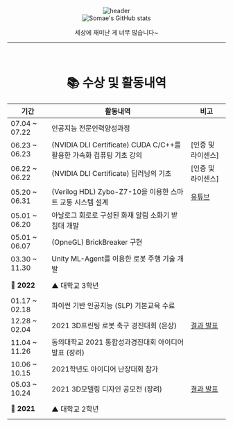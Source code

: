<div align="center">
  
 ![header](https://capsule-render.vercel.app/api?type=waving&color=gradient&height=250&section=header&text=DDoch98&fontSize=90)
<br>
 ![Somae's GitHub stats](https://github-readme-stats.vercel.app/api?username=DDoch98&show_icons=true&theme=radical)
  
세상에 재미난 게 너무 많습니다~ <br>
  
<hr>
<br>  
  
# 📚 수상 및 활동내역

| 기간 | 활동내역 | 비고 | 
|-|-|-| 
| 07.04 ~ 07.22 | 인공지능 전문인력양성과정 || 
| 06.23 ~ 06.23 | (NVIDIA DLI Certificate) CUDA C/C++를 활용한 가속화 컴퓨팅 기초 강의 | [인증 및 라이센스] | 
| 06.22 ~ 06.22 | (NVIDIA DLI Certificate) 딥러닝의 기초 | [인증 및 라이센스] | 
| 05.20 ~ 06.31 | (Verilog HDL) Zybo-Z7-10을 이용한 스마트 교통 시스템 설계 | [유튜브](https://www.youtube.com/watch?v=kW21m16Q5Mc) | 
| 05.01 ~ 06.20 | 아날로그 회로로 구성된 화재 알림 소화기 받침대 개발 || 
| 05.01 ~ 06.07 | (OpneGL) BrickBreaker 구현 ||
| 03.30 ~ 11.30 | Unity ML-Agent를 이용한 로봇 주행 기술 개발 || 
| **🚩 2022** | ▲ 대학교 3학년 | <br><br> |
| 01.17 ~ 02.18 | 파이썬 기반 인공지능 (SLP) 기본교육 수료 ||
| 12.28 ~ 02.04 | 2021 3D프린팅 로봇 축구 경진대회 (은상) |[결과 발표](./image/로봇축구_은상.png)|
| 11.04 ~ 11.26 | 동의대학교 2021 통합성과경진대회 아이디어 발표 (장려) ||
| 10.06 ~ 10.15 | 2021학년도 아이디어 난장대회 참가 || 
| 05.03 ~ 10.24 | 2021 3D모델링 디자인 공모전 (장려) | [결과 발표](./image/KPC_장려.JPG) | 
| **🚩 2021** | ▲ 대학교 2학년 | <br><br> |
